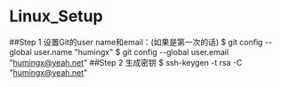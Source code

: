 # Linux_Setup
##Step 1 设置Git的user name和email：(如果是第一次的话)
    $ git config --global user.name "humingx"
    $ git config --global user.email "humingx@yeah.net"
##Step 2 生成密钥
    $ ssh-keygen -t rsa -C "humingx@yeah.net"

